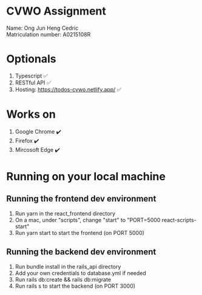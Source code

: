 # CVWO Assignment

Name: Ong Jun Heng Cedric  
Matriculation number: A0215108R

# Optionals

1. Typescript :white_check_mark:
2. RESTful API :white_check_mark:
3. Hosting: https://todos-cvwo.netlify.app/ :white_check_mark:

# Works on

1. Google Chrome 	:heavy_check_mark:
2. Firefox 	:heavy_check_mark:
3. Mircosoft Edge :heavy_check_mark:


# Running on your local machine

## Running the frontend dev environment

1. Run yarn in the react_frontend directory
2. On a mac, under "scripts", change "start" to "PORT=5000 react-scripts-start"
3. Run yarn start to start the frontend (on PORT 5000)

## Running the backend dev environment

1. Run bundle install in the rails_api directory
2. Add your own credentials to database.yml if needed
3. Run rails db:create && rails db:migrate
4. Run rails s to start the backend (on PORT 3000)


